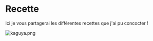 # Recette

Ici je vous partagerai les différentes recettes que j'ai pu concocter !

![kaguya.png](kaguya.png)
